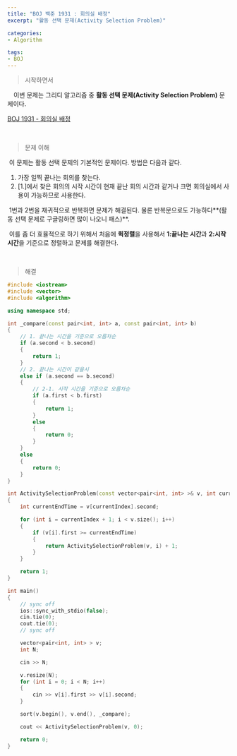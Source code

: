 ```yaml
---
title: "BOJ 백준 1931 : 회의실 배정"
excerpt: "활동 선택 문제(Activity Selection Problem)"

categories:
- Algorithm

tags:
- BOJ
---
```


> 시작하면서

　이번 문제는 그리디 알고리즘 중 **활동 선택 문제(Activity Selection Problem)** 문제이다.

[BOJ 1931 - 회의실 배정](https://www.acmicpc.net/problem/1931)    

​    

> 문제 이해

​	이 문제는 활동 선택 문제의 기본적인 문제이다. 방법은 다음과 같다.

1. 가장 일찍 끝나는 회의를 찾는다.
2. [1.]에서 찾은 회의의 시작 시간이 현재 끝난 회의 시간과 같거나 크면 회의실에서 사용이 가능하므로 사용한다.

​	1번과 2번을 재귀적으로 반복하면 문제가 해결된다. 물론 반복문으로도 가능하다**(활동 선택 문제로 구글링하면 많이 나오니 패스)**.

​	이를 좀 더 효율적으로 하기 위해서 처음에 **퀵정렬**을 사용해서 **1:끝나는 시간**과 **2:시작 시간**을 기준으로 정렬하고 문제를 해결한다.

​    

>해결

```c++
#include <iostream>
#include <vector>
#include <algorithm>

using namespace std;

int _compare(const pair<int, int> a, const pair<int, int> b)
{
    // 1. 끝나는 시간을 기준으로 오름차순
    if (a.second < b.second)
    {
        return 1;
    }
    // 2. 끝나는 시간이 같을시
    else if (a.second == b.second)
    {
        // 2-1. 시작 시간을 기준으로 오름차순
        if (a.first < b.first)
        {
            return 1;
        }
        else
        {
            return 0;
        }
    }
    else
    {
        return 0;
    }
}

int ActivitySelectionProblem(const vector<pair<int, int> >& v, int currentIndex)
{
    int currentEndTime = v[currentIndex].second;

    for (int i = currentIndex + 1; i < v.size(); i++)
    {
        if (v[i].first >= currentEndTime)
        {
            return ActivitySelectionProblem(v, i) + 1;
        }
    }

    return 1;
}

int main()
{
    // sync off
    ios::sync_with_stdio(false);
    cin.tie(0);
    cout.tie(0);
    // sync off

    vector<pair<int, int> > v;
    int N;

    cin >> N;

    v.resize(N);
    for (int i = 0; i < N; i++)
    {
        cin >> v[i].first >> v[i].second;
    }

    sort(v.begin(), v.end(), _compare);

    cout << ActivitySelectionProblem(v, 0);

    return 0;
}
```

